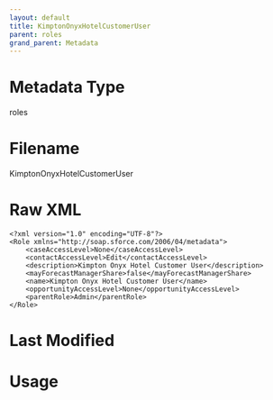 ```yaml
---
layout: default
title: KimptonOnyxHotelCustomerUser
parent: roles
grand_parent: Metadata
---
```

# Metadata Type
roles


# Filename 
KimptonOnyxHotelCustomerUser


# Raw XML
```
<?xml version="1.0" encoding="UTF-8"?>
<Role xmlns="http://soap.sforce.com/2006/04/metadata">
    <caseAccessLevel>None</caseAccessLevel>
    <contactAccessLevel>Edit</contactAccessLevel>
    <description>Kimpton Onyx Hotel Customer User</description>
    <mayForecastManagerShare>false</mayForecastManagerShare>
    <name>Kimpton Onyx Hotel Customer User</name>
    <opportunityAccessLevel>None</opportunityAccessLevel>
    <parentRole>Admin</parentRole>
</Role>
```


# Last Modified


# Usage
